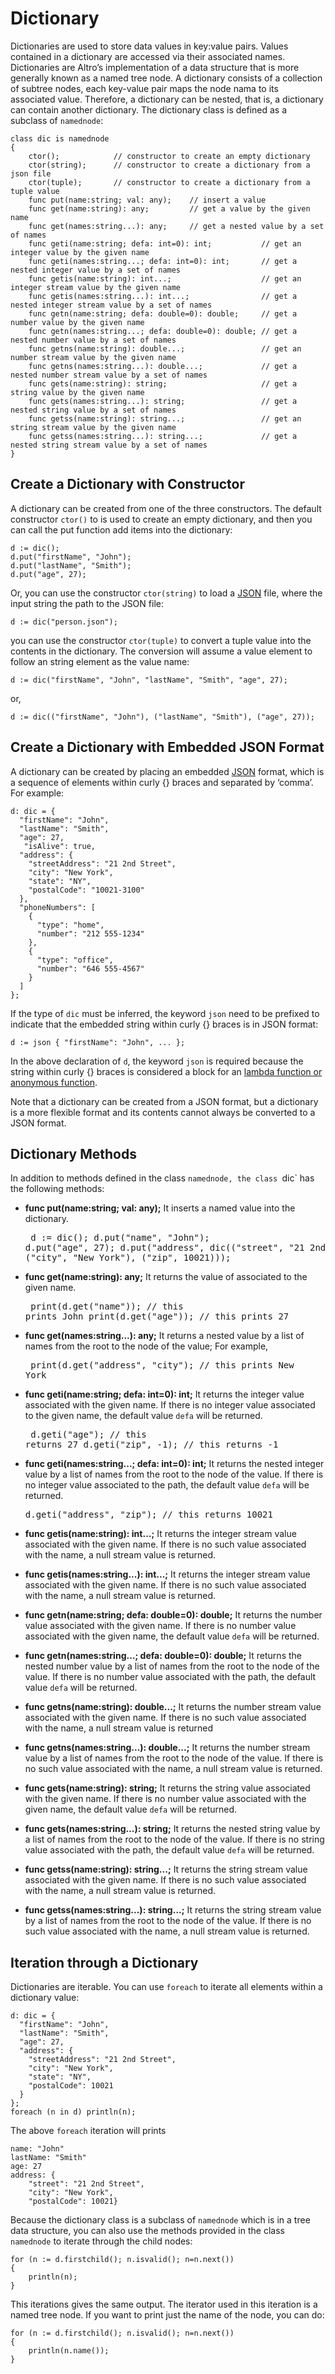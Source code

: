 # Dictionary

Dictionaries are used to store data values in key:value pairs. Values contained in a dictionary are accessed via their associated names. Dictionaries are Altro’s implementation of a data structure that is more generally known as a named tree node. A dictionary consists of a collection of subtree nodes, each key-value pair maps the node nama to its associated value. Therefore, a dictionary can be nested, that is, a dictionary can contain another dictionary. The dictionary class is defined as a subclass of `namednode`:
```altro
class dic is namednode
{
    ctor();            // constructor to create an empty dictionary
    ctor(string);      // constructor to create a dictionary from a json file
    ctor(tuple);       // constructor to create a dictionary from a tuple value
    func put(name:string; val: any);    // insert a value
    func get(name:string): any;         // get a value by the given name
    func get(names:string...): any;     // get a nested value by a set of names
    func geti(name:string; defa: int=0): int;           // get an integer value by the given name
    func geti(names:string...; defa: int=0): int;       // get a nested integer value by a set of names
    func getis(name:string): int...;                    // get an integer stream value by the given name
    func getis(names:string...): int...;                // get a nested integer stream value by a set of names
    func getn(name:string; defa: double=0): double;     // get a number value by the given name
    func getn(names:string...; defa: double=0): double; // get a nested number value by a set of names
    func getns(name:string): double...;                 // get an number stream value by the given name
    func getns(names:string...): double...;             // get a nested number stream value by a set of names
    func gets(name:string): string;                     // get a string value by the given name
    func gets(names:string...): string;                 // get a nested string value by a set of names
    func getss(name:string): string...;                 // get an string stream value by the given name
    func getss(names:string...): string...;             // get a nested string stream value by a set of names
}
```

## Create a Dictionary with Constructor

A dictionary can be created from one of the three constructors. The default constructor `ctor()` to is used to create an empty dictionary, and then you can call the put function add items into the dictionary: 
```
d := dic();
d.put("firstName", "John");
d.put("lastName", "Smith");
d.put("age", 27);
```
Or, you can use the constructor `ctor(string)` to load a [JSON](https://en.wikipedia.org/wiki/JSON) file, where the input string the path to the JSON file:
```
d := dic("person.json");
```
you can use the constructor `ctor(tuple)` to convert a tuple value into the contents in the dictionary. The conversion will assume a value element to follow an string element as the value name:
```
d := dic("firstName", "John", "lastName", "Smith", "age", 27);
```
or,
```
d := dic(("firstName", "John"), ("lastName", "Smith"), ("age", 27));
```

## Create a Dictionary with Embedded JSON Format

A dictionary can be created by placing an embedded [JSON](https://en.wikipedia.org/wiki/JSON) format, which is a sequence of elements within curly {} braces and separated by ‘comma’. For example:
```altro
d: dic = {
  "firstName": "John",
  "lastName": "Smith",
  "age": 27,
   "isAlive": true,
  "address": {
    "streetAddress": "21 2nd Street",
    "city": "New York",
    "state": "NY",
    "postalCode": "10021-3100"
  },
  "phoneNumbers": [
    {
      "type": "home",
      "number": "212 555-1234"
    },
    {
      "type": "office",
      "number": "646 555-4567"
    }
  ]
};
```
If the type of `dic` must be inferred, the keyword `json` need to be prefixed to indicate that the embedded string within curly {} braces is in JSON format:
```altro
d := json { "firstName": "John", ... };
```
In the above declaration of `d`, the keyword `json` is required because the string within curly {} braces is considered a block for an [lambda function or anonymous function](FreeFunctor.md).

Note that a dictionary can be created from a JSON format, but a dictionary is a more flexible format and its contents cannot always be converted to a JSON format.

## Dictionary Methods

In addition to methods defined in the class `namednode, the class `dic` has the following methods:

* **func put(name:string; val: any);** It inserts a named value into the dictionary.<br><pre>
d := dic();
d.put("name", "John");
d.put("age", 27);
d.put("address", dic(("street", "21 2nd Street"), ("city", "New York"), ("zip", 10021)));
</pre>

* **func get(name:string): any;** It returns the value of associated to the given name.<br><pre>
print(d.get("name"));     // this prints John
print(d.get("age"));      // this prints 27
</pre>

* **func get(names:string...): any;** It returns a nested value by a list of names from the root to the node of the value; For example,<br><pre>
print(d.get("address", "city");   // this prints New York
</pre>

* **func geti(name:string; defa: int=0): int;** It returns the integer value associated with the given name. If there is no integer value associated to the given name, the default value `defa` will be returned.<br><pre>
d.geti("age");      // this returns 27
d.geti("zip", -1);  // this returns -1
</pre>

* **func geti(names:string...; defa: int=0): int;** It returns the nested integer value by a list of names from the root to the node of the value. If there is no integer value associated to the path, the default value `defa` will be returned.<br><pre>
d.geti("address", "zip");  // this returns 10021
</pre>

* **func getis(name:string): int...;** It returns the integer stream value associated with the given name. If there is no such value associated with the name, a null stream value is returned.

* **func getis(names:string...): int...;** It returns the integer stream value associated with the given name. If there is no such value associated with the name, a null stream value is returned.

* **func getn(name:string; defa: double=0): double;** It returns the number value associated with the given name. If there is no number value associated with the given name, the default value `defa` will be returned.

* **func getn(names:string...; defa: double=0): double;** It returns the nested number value by a list of names from the root to the node of the value. If there is no number value associated with the path, the default value `defa` will be returned.

* **func getns(name:string): double...;** It returns the number stream value associated with the given name. If there is no such value associated with the name, a null stream value is returned

* **func getns(names:string...): double...;** It returns the number stream value by a list of names from the root to the node of the value. If there is no such value associated with the name, a null stream value is returned.

* **func gets(name:string): string;** It returns the string value associated with the given name. If there is no number value associated with the given name, the default value `defa` will be returned.

* **func gets(names:string...): string;** It returns the nested string value by a list of names from the root to the node of the value. If there is no string value associated with the path, the default value `defa` will be returned.

* **func getss(name:string): string...;** It returns the string stream value associated with the given name. If there is no such value associated with the name, a null stream value is returned.

* **func getss(names:string...): string...;** It returns the string stream value by a list of names from the root to the node of the value. If there is no such value associated with the name, a null stream value is returned.

## Iteration through a Dictionary

Dictionaries are iterable. You can use `foreach` to iterate all elements within a dictionary value:
```altro
d: dic = {
  "firstName": "John",
  "lastName": "Smith",
  "age": 27,
  "address": {
    "streetAddress": "21 2nd Street",
    "city": "New York",
    "state": "NY",
    "postalCode": 10021
  }
};
foreach (n in d) println(n);
```
The above `foreach` iteration will prints
```
name: "John"
lastName: "Smith"
age: 27
address: {
    "street": "21 2nd Street",
    "city": "New York",
    "postalCode": 10021}
```
Because the dictionary class is a subclass of `namednode` which is in a tree data structure, you can also use the methods provided in the class `namednode` to iterate through the child nodes:
```
for (n := d.firstchild(); n.isvalid(); n=n.next())
{
    println(n);
}
```
This iterations gives the same output. The iterator used in this iteration is a named tree node. If you want to print just the name of the node, you can do:
```
for (n := d.firstchild(); n.isvalid(); n=n.next())
{
    println(n.name());
}
```


